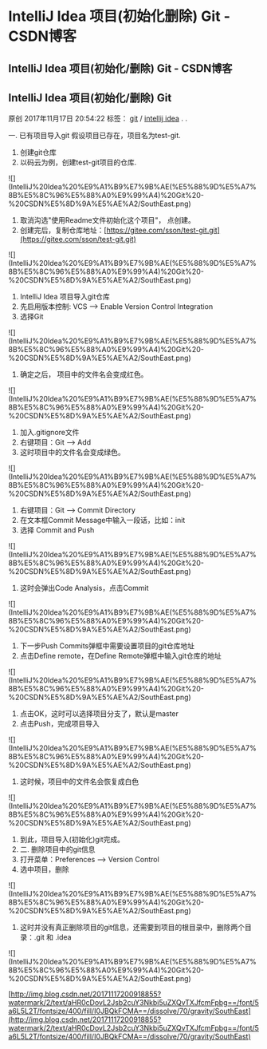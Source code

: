 # IntelliJ Idea 项目\(初始化删除\) Git - CSDN博客

## IntelliJ Idea 项目\(初始化/删除\) Git - CSDN博客

## IntelliJ Idea 项目\(初始化/删除\) Git

原创 2017年11月17日 20:54:22 标签： [git](http://so.csdn.net/so/search/s.do?q=git&amp;t=blog) / [intellij idea](http://so.csdn.net/so/search/s.do?q=intellij%20idea&amp;t=blog) . .

一. 已有项目导入git 假设项目已存在，项目名为test-git.

1. 创建git仓库
2. 以码云为例，创建test-git项目的仓库.

!\[\]\(IntelliJ%20Idea%20%E9%A1%B9%E7%9B%AE\(%E5%88%9D%E5%A7%8B%E5%8C%96%E5%88%A0%E9%99%A4\)%20Git%20-%20CSDN%E5%8D%9A%E5%AE%A2/SouthEast.png\)

1. 取消沟选"使用Readme文件初始化这个项目"， 点创建。
2. 创建完后，复制仓库地址：[https://gitee.com/sson/test-git.git](https://gitee.com/sson/test-git.git)

!\[\]\(IntelliJ%20Idea%20%E9%A1%B9%E7%9B%AE\(%E5%88%9D%E5%A7%8B%E5%8C%96%E5%88%A0%E9%99%A4\)%20Git%20-%20CSDN%E5%8D%9A%E5%AE%A2/SouthEast.png\)

1. IntelliJ Idea 项目导入git仓库
2. 先启用版本控制: VCS --&gt; Enable Version Control Integration
3. 选择Git

!\[\]\(IntelliJ%20Idea%20%E9%A1%B9%E7%9B%AE\(%E5%88%9D%E5%A7%8B%E5%8C%96%E5%88%A0%E9%99%A4\)%20Git%20-%20CSDN%E5%8D%9A%E5%AE%A2/SouthEast.png\)

1. 确定之后， 项目中的文件名会变成红色。

!\[\]\(IntelliJ%20Idea%20%E9%A1%B9%E7%9B%AE\(%E5%88%9D%E5%A7%8B%E5%8C%96%E5%88%A0%E9%99%A4\)%20Git%20-%20CSDN%E5%8D%9A%E5%AE%A2/SouthEast.png\)

1. 加入.gitignore文件
2. 右键项目：Git --&gt; Add
3. 这时项目中的文件名会变成绿色。

!\[\]\(IntelliJ%20Idea%20%E9%A1%B9%E7%9B%AE\(%E5%88%9D%E5%A7%8B%E5%8C%96%E5%88%A0%E9%99%A4\)%20Git%20-%20CSDN%E5%8D%9A%E5%AE%A2/SouthEast.png\)

1. 右键项目：Git --&gt; Commit Directory
2. 在文本框Commit Message中输入一段话，比如：init
3. 选择 Commit and Push

!\[\]\(IntelliJ%20Idea%20%E9%A1%B9%E7%9B%AE\(%E5%88%9D%E5%A7%8B%E5%8C%96%E5%88%A0%E9%99%A4\)%20Git%20-%20CSDN%E5%8D%9A%E5%AE%A2/SouthEast.png\)

1. 这时会弹出Code Analysis，点击Commit

!\[\]\(IntelliJ%20Idea%20%E9%A1%B9%E7%9B%AE\(%E5%88%9D%E5%A7%8B%E5%8C%96%E5%88%A0%E9%99%A4\)%20Git%20-%20CSDN%E5%8D%9A%E5%AE%A2/SouthEast.png\)

1. 下一步Push Commits弹框中需要设置项目的git仓库地址
2. 点击Define remote，在Define Remote弹框中输入git仓库的地址

!\[\]\(IntelliJ%20Idea%20%E9%A1%B9%E7%9B%AE\(%E5%88%9D%E5%A7%8B%E5%8C%96%E5%88%A0%E9%99%A4\)%20Git%20-%20CSDN%E5%8D%9A%E5%AE%A2/SouthEast.png\)

1. 点击OK，这时可以选择项目分支了，默认是master
2. 点击Push，完成项目导入

!\[\]\(IntelliJ%20Idea%20%E9%A1%B9%E7%9B%AE\(%E5%88%9D%E5%A7%8B%E5%8C%96%E5%88%A0%E9%99%A4\)%20Git%20-%20CSDN%E5%8D%9A%E5%AE%A2/SouthEast.png\)

1. 这时候，项目中的文件名会恢复成白色

!\[\]\(IntelliJ%20Idea%20%E9%A1%B9%E7%9B%AE\(%E5%88%9D%E5%A7%8B%E5%8C%96%E5%88%A0%E9%99%A4\)%20Git%20-%20CSDN%E5%8D%9A%E5%AE%A2/SouthEast.png\)

1. 到此，项目导入\(初始化\)git完成。
2. 二. 删除项目中的git信息
3. 打开菜单：Preferences --&gt; Version Control
4. 选中项目，删除

!\[\]\(IntelliJ%20Idea%20%E9%A1%B9%E7%9B%AE\(%E5%88%9D%E5%A7%8B%E5%8C%96%E5%88%A0%E9%99%A4\)%20Git%20-%20CSDN%E5%8D%9A%E5%AE%A2/SouthEast.png\)

1. 这时并没有真正删除项目的git信息，还需要到项目的根目录中，删除两个目录：.git 和 .idea

!\[\]\(IntelliJ%20Idea%20%E9%A1%B9%E7%9B%AE\(%E5%88%9D%E5%A7%8B%E5%8C%96%E5%88%A0%E9%99%A4\)%20Git%20-%20CSDN%E5%8D%9A%E5%AE%A2/SouthEast.png\)

[http://img.blog.csdn.net/20171117200918855?watermark/2/text/aHR0cDovL2Jsb2cuY3Nkbi5uZXQvTXJfcmFpbg==/font/5a6L5L2T/fontsize/400/fill/I0JBQkFCMA==/dissolve/70/gravity/SouthEast](http://img.blog.csdn.net/20171117200918855?watermark/2/text/aHR0cDovL2Jsb2cuY3Nkbi5uZXQvTXJfcmFpbg==/font/5a6L5L2T/fontsize/400/fill/I0JBQkFCMA==/dissolve/70/gravity/SouthEast)

